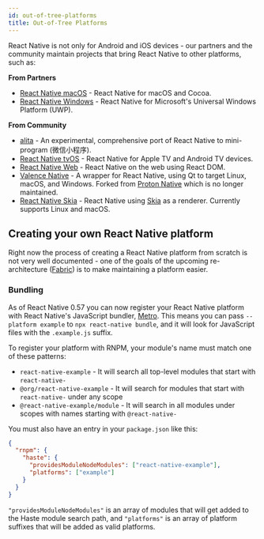 ```yaml
---
id: out-of-tree-platforms
title: Out-of-Tree Platforms
---
```


React Native is not only for Android and iOS devices - our partners and the community maintain projects that bring React Native to other platforms, such as:

**From Partners**

- [React Native macOS](https://github.com/microsoft/react-native-macos) - React Native for macOS and Cocoa.
- [React Native Windows](https://github.com/microsoft/react-native-windows) - React Native for Microsoft's Universal Windows Platform (UWP).

**From Community**

- [alita](https://github.com/areslabs/alita) - An experimental, comprehensive port of React Native to mini-program (微信小程序).
- [React Native tvOS](https://github.com/react-native-tvos/react-native-tvos) - React Native for Apple TV and Android TV devices.
- [React Native Web](https://github.com/necolas/react-native-web) - React Native on the web using React DOM.
- [Valence Native](https://github.com/valence-native/valence-native) - A wrapper for React Native, using Qt to target Linux, macOS, and Windows. Forked from [Proton Native](https://github.com/kusti8/proton-native) which is no longer maintained.
- [React Native Skia](https://github.com/react-native-skia/react-native-skia) - React Native using [Skia](https://skia.org/) as a renderer. Currently supports Linux and macOS.

## Creating your own React Native platform

Right now the process of creating a React Native platform from scratch is not very well documented - one of the goals of the upcoming re-architecture ([Fabric](/blog/2018/06/14/state-of-react-native-2018)) is to make maintaining a platform easier.

### Bundling

As of React Native 0.57 you can now register your React Native platform with React Native's JavaScript bundler, [Metro](https://facebook.github.io/metro/). This means you can pass `--platform example` to `npx react-native bundle`, and it will look for JavaScript files with the `.example.js` suffix.

To register your platform with RNPM, your module's name must match one of these patterns:

- `react-native-example` - It will search all top-level modules that start with `react-native-`
- `@org/react-native-example` - It will search for modules that start with `react-native-` under any scope
- `@react-native-example/module` - It will search in all modules under scopes with names starting with `@react-native-`

You must also have an entry in your `package.json` like this:

```json
{
  "rnpm": {
    "haste": {
      "providesModuleNodeModules": ["react-native-example"],
      "platforms": ["example"]
    }
  }
}
```

`"providesModuleNodeModules"` is an array of modules that will get added to the Haste module search path, and `"platforms"` is an array of platform suffixes that will be added as valid platforms.
